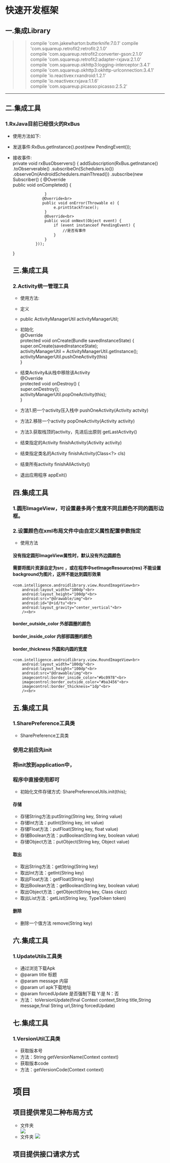 快速开发框架
=========
## 一.集成Library
>>compile 'com.jakewharton:butterknife:7.0.1'
>>compile 'com.squareup.retrofit2:retrofit:2.1.0'<br> 
>>compile 'com.squareup.retrofit2:converter-gson:2.1.0'<br> 
>>compile 'com.squareup.retrofit2:adapter-rxjava:2.1.0'<br> 
>>compile 'com.squareup.okhttp3:logging-interceptor:3.4.1'<br> 
>>compile 'com.squareup.okhttp3:okhttp-urlconnection:3.4.1'<br> 
>>compile 'io.reactivex:rxandroid:1.2.1'<br> 
>>compile 'io.reactivex:rxjava:1.1.6'<br> 
>>compile 'com.squareup.picasso:picasso:2.5.2'<br>
--------------------------------------------------------------------------------------------------------------------------------
## 二.集成工具<br> 
### 1.RxJava目前已经很火的RxBus<br>
* 使用方法如下:<br> 
* 发送事件:RxBus.getInstance().post(new PendingEvent());<br> 
* 接收事件:<br> 
       private void rxBusObservers() {
            addSubscription(RxBus.getInstance()
                .toObserverable()
                .subscribeOn(Schedulers.io())
                .observeOn(AndroidSchedulers.mainThread())
                .subscribe(new Subscriber<Object>() {
                    @Override<br> 
                    public void onCompleted() {

                    }
                   @Override<br> 
                   public void onError(Throwable e) {
                        e.printStackTrace();
                    }
                    @Override<br> 
                    public void onNext(Object event) {
                        if (event instanceof PendingEvent) {
                            //是否有事件
                        }
                    }
                }));
    }<br>
	
	
## 三.集成工具<br>   
### 2.Activity统一管理工具<br> 
* 使用方法:<br> 
* 定义<br> 
* public ActivityManagerUtil activityManagerUtil;<br> 
* 初始化<br> 
     @Override<br> 
      protected void onCreate(Bundle savedInstanceState) {<br> 
        super.onCreate(savedInstanceState);<br>
        activityManagerUtil = ActivityManagerUtil.getInstance();<br> 
        activityManagerUtil.pushOneActivity(this)<br> 
    }<br> 
* 结束Activity&从栈中移除该Activity<br> 
    @Override<br> 
    protected void onDestroy() {<br> 
        super.onDestroy();<br> 
         activityManagerUtil.popOneActivity(this);<br> 
     }<br>
	 
* 方法1.把一个activity压入栈中 pushOneActivity(Activity actvity)<br>
* 方法2.移除一个activity       popOneActivity(Activity activity)<br>
* 方法3.获取栈顶的activity，先进后出原则 getLastActivity()<br>
* 结束指定的Activity           finishActivity(Activity activity)<br>
* 结束指定类名的Activity       finishActivity(Class<?> cls)<br>
* 结束所有activity             finishAllActivity()<br>
* 退出应用程序                 appExit()        
 
## 四.集成工具<br> 
### 1.圆形ImageView，可设置最多两个宽度不同且颜色不同的圆形边框。<br>
### 2.设置颜色在xml布局文件中由自定义属性配置参数指定<br>
* 使用方法<br>
#### 没有指定圆形ImageView属性时，默认没有外边圆颜色<br> 
#### 需要将图片资源自定为src ，或在程序中setImageResource(res) 不能设置background为图片，这样不能达到圆形效果<br> 

    <com.intelligence.androidlibrary.view.RoundImageView<br> 
        android:layout_width="100dp"<br> 
        android:layout_height="100dp"<br> 
        android:src="@drawable/img"<br> 
        android:id="@+id/tu"<br> 
        android:layout_gravity="center_vertical"<br> 
        /><br> 
#### border_outside_color 外部圆圈的颜色<br> 
#### border_inside_color 内部部圆圈的颜色<br> 
#### border_thickness 外圆和内圆的宽度<br> 

    <com.intelligence.androidlibrary.view.RoundImageView<br> 
        android:layout_width="100dp"<br> 
        android:layout_height="100dp"<br> 
        android:src="@drawable/img"<br> 
        imagecontrol:border_inside_color="#bc0978"<br> 
        imagecontrol:border_outside_color="#ba3456"<br> 
        imagecontrol:border_thickness="1dp"<br> 
        /><br> 

## 五.集成工具<br> 
### 1.SharePreference工具类<br>
* SharePreference工具类 
### 使用之前应先init 
### 将init放到application中，
### 程序中直接使用即可
* 初始化文件存储方式: SharePreferenceUtils.init(this);
#### 存储
* 存储String方法:putString(String key, String value)
* 存储Int方法：putInt(String key, int value)
* 存储Float方法：putFloat(String key, float value)
* 存储Boolean方法：putBoolean(String key, boolean value)
* 存储Object方法：putObject(String key, Object value)
#### 取出
* 取出String方法：getString(String key)
* 取出Int方法：getInt(String key)
* 取出Float方法：getFloat(String key)
* 取出Boolean方法：getBoolean(String key, boolean value)
* 取出Object方法：getObject(String key, Class<T> clazz)
* 取出List方法：getList(String key, TypeToken<T> token)
#### 删除
* 删除一个值方法 remove(String key)
## 六.集成工具<br> 
### 1.UpdateUtils工具类<br>
* 通过浏览下载Apk
* @param title 标题
* @param message 内容
* @param url  apk下载地址
* @param forcedUpdate 是否强制下载 Y:是 N：否
* 方法： toVersionUpdate(final Context context,String title,String message,final String url,String forcedUpdate)
## 七.集成工具<br> 
### 1.VersionUtil工具类<br>
* 获取版本号<br>
* 方法：String getVersionName(Context context)<br>
* 获取版本code<br>
* 方法：getVersionCode(Context context)<br>
# 项目<br>
## 项目提供常见二种布局方式<br>
* 文件夹<main>
![](https://github.com/CaiXiaoShuang/FastLibrary/blob/master/app/src/main/res/mipmap-xhdpi/app1.png) 
* 文件夹<navigation>
![](https://github.com/CaiXiaoShuang/FastLibrary/blob/master/app/src/main/res/mipmap-xhdpi/app2.png) 
## 项目提供接口请求方式<br>











